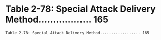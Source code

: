 # Table 2-78: Special Attack Delivery Method.................. 165

```
Table 2-78: Special Attack Delivery Method.................. 165

```
